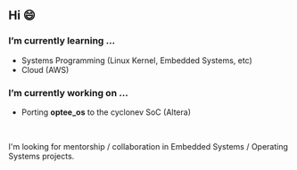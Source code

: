 ## Hi 😄
### I’m currently learning ...
- Systems Programming (Linux Kernel, Embedded Systems, etc)
- Cloud (AWS)

###   I’m currently working on ...
-  Porting **optee_os** to the cyclonev SoC (Altera)

<br>

I'm looking for mentorship / collaboration in Embedded Systems / Operating Systems projects.

<!--
**rajeshrah22/rajeshrah22** is a ✨ _special_ ✨ repository because its `README.md` (this file) appears on your GitHub profile.

Here are some ideas to get you started:

- 🔭 I’m currently working on ...
- 🌱 I’m currently learning ...
- 👯 I’m looking to collaborate on ...
- 🤔 I’m looking for help with ...
- 💬 Ask me about ...
- 📫 How to reach me: ...
- 😄 Pronouns: ...
- ⚡ Fun fact: ...
-->
